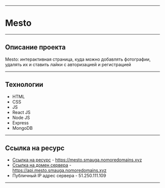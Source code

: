 _________________________________________
# Mesto
_________________________________________
## Описание проекта
Mesto: интерактивная страница, куда можно добавлять фотографии, удалять их и ставить лайки с авторизацией и регистрацией
_________________________________________
## Технологии
* HTML
* CSS
* JS
* React JS
* Node JS
* Express
* MongoDB
_________________________________________
## Ссылка на ресурс
* [Ссылка на ресурс](https://mesto.smauga.nomoredomains.xyz) - https://mesto.smauga.nomoredomains.xyz
* [Ссылка на домен сервера](https://api.mesto.smauga.nomoredomains.xyz) - https://api.mesto.smauga.nomoredomains.xyz
* Публичный IP адрес сервера - 51.250.111.109
_________________________________________

